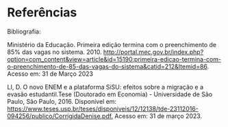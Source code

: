 # Referências

Bibliografia: 

Ministério da Educação. Primeira edição termina com o preenchimento de  85% das vagas no sistema. 2010. <http://portal.mec.gov.br/index.php?option=com_content&view=article&id=15190:primeira-edicao-termina-com-o-preenchimento-de-85-das-vagas-do-sistema&catid=212&Itemid=86>. Acesso em: 31 de Março 2023

LI, D. O novo ENEM e a plataforma SiSU: efeitos sobre a migração e a evasão estudantil.Tese (Doutorado em Economia) - Universidade de São Paulo, São Paulo, 2016. Disponível em: <https://www.teses.usp.br/teses/disponiveis/12/12138/tde-23112016-094256/publico/CorrigidaDenise.pdf.> Acesso em: 31 de março 2023.
